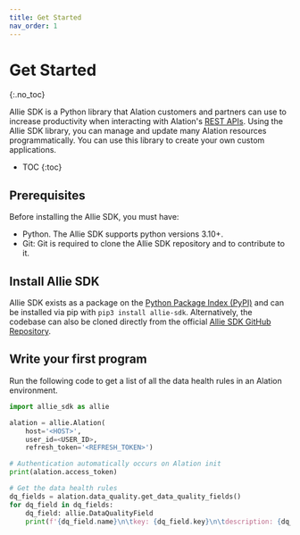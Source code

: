```yaml
---
title: Get Started
nav_order: 1
---
```


# Get Started
{:.no_toc}

Allie SDK is a Python library that Alation customers and partners can use to increase productivity when interacting with Alation's [REST APIs](https://developer.alation.com/dev/reference/createtoken). Using the Allie SDK library, you can manage and update many Alation resources programmatically. You can use this library to create your own custom applications.

* TOC
{:toc}

## Prerequisites

Before installing the Allie SDK, you must have:

* Python. The Allie SDK supports python versions 3.10+.
* Git: Git is required to clone the Allie SDK repository and to contribute to it.

## Install Allie SDK

Allie SDK exists as a package on the [Python Package Index (PyPI)](https://pypi.org/project/allie-sdk/) and can be installed via pip with `pip3 install allie-sdk`. Alternatively, the codebase can also be cloned directly from the official [Allie SDK GitHub Repository](https://github.com/Alation/Allie-SDK).

## Write your first program

Run the following code to get a list of all the data health rules in an Alation environment.

```python
import allie_sdk as allie

alation = allie.Alation(
    host='<HOST>',
    user_id=<USER_ID>,
    refresh_token='<REFRESH_TOKEN>')

# Authentication automatically occurs on Alation init
print(alation.access_token)

# Get the data health rules
dq_fields = alation.data_quality.get_data_quality_fields()
for dq_field in dq_fields:
    dq_field: allie.DataQualityField
    print(f'{dq_field.name}\n\tkey: {dq_field.key}\n\tdescription: {dq_field.description}')
```

